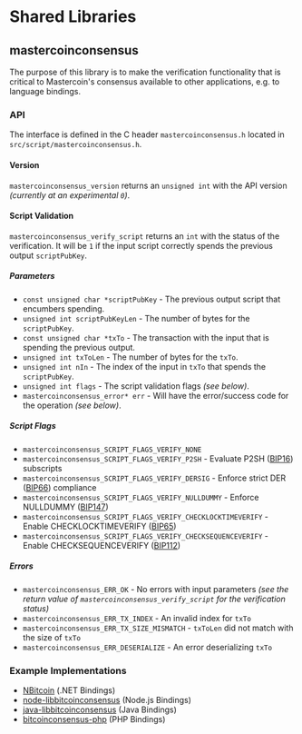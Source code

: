 Shared Libraries
================

## mastercoinconsensus

The purpose of this library is to make the verification functionality that is critical to Mastercoin's consensus available to other applications, e.g. to language bindings.

### API

The interface is defined in the C header `mastercoinconsensus.h` located in  `src/script/mastercoinconsensus.h`.

#### Version

`mastercoinconsensus_version` returns an `unsigned int` with the API version *(currently at an experimental `0`)*.

#### Script Validation

`mastercoinconsensus_verify_script` returns an `int` with the status of the verification. It will be `1` if the input script correctly spends the previous output `scriptPubKey`.

##### Parameters
- `const unsigned char *scriptPubKey` - The previous output script that encumbers spending.
- `unsigned int scriptPubKeyLen` - The number of bytes for the `scriptPubKey`.
- `const unsigned char *txTo` - The transaction with the input that is spending the previous output.
- `unsigned int txToLen` - The number of bytes for the `txTo`.
- `unsigned int nIn` - The index of the input in `txTo` that spends the `scriptPubKey`.
- `unsigned int flags` - The script validation flags *(see below)*.
- `mastercoinconsensus_error* err` - Will have the error/success code for the operation *(see below)*.

##### Script Flags
- `mastercoinconsensus_SCRIPT_FLAGS_VERIFY_NONE`
- `mastercoinconsensus_SCRIPT_FLAGS_VERIFY_P2SH` - Evaluate P2SH ([BIP16](https://github.com/bitcoin/bips/blob/master/bip-0016.mediawiki)) subscripts
- `mastercoinconsensus_SCRIPT_FLAGS_VERIFY_DERSIG` - Enforce strict DER ([BIP66](https://github.com/bitcoin/bips/blob/master/bip-0066.mediawiki)) compliance
- `mastercoinconsensus_SCRIPT_FLAGS_VERIFY_NULLDUMMY` - Enforce NULLDUMMY ([BIP147](https://github.com/bitcoin/bips/blob/master/bip-0147.mediawiki))
- `mastercoinconsensus_SCRIPT_FLAGS_VERIFY_CHECKLOCKTIMEVERIFY` - Enable CHECKLOCKTIMEVERIFY ([BIP65](https://github.com/bitcoin/bips/blob/master/bip-0065.mediawiki))
- `mastercoinconsensus_SCRIPT_FLAGS_VERIFY_CHECKSEQUENCEVERIFY` - Enable CHECKSEQUENCEVERIFY ([BIP112](https://github.com/bitcoin/bips/blob/master/bip-0112.mediawiki))

##### Errors
- `mastercoinconsensus_ERR_OK` - No errors with input parameters *(see the return value of `mastercoinconsensus_verify_script` for the verification status)*
- `mastercoinconsensus_ERR_TX_INDEX` - An invalid index for `txTo`
- `mastercoinconsensus_ERR_TX_SIZE_MISMATCH` - `txToLen` did not match with the size of `txTo`
- `mastercoinconsensus_ERR_DESERIALIZE` - An error deserializing `txTo`

### Example Implementations
- [NBitcoin](https://github.com/NicolasDorier/NBitcoin/blob/master/NBitcoin/Script.cs#L814) (.NET Bindings)
- [node-libbitcoinconsensus](https://github.com/bitpay/node-libbitcoinconsensus) (Node.js Bindings)
- [java-libbitcoinconsensus](https://github.com/dexX7/java-libbitcoinconsensus) (Java Bindings)
- [bitcoinconsensus-php](https://github.com/Bit-Wasp/bitcoinconsensus-php) (PHP Bindings)
